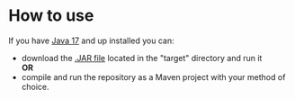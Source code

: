 # How to use
If you have [Java 17](https://www.oracle.com/java/technologies/javase/jdk17-archive-downloads.html) and up installed you can:
- download the [.JAR file](https://github.com/PickleEaterJim33/Calculator/raw/main/target/Calculator.jar) located in the "target" directory and run it  
**OR**
- compile and run the repository as a Maven project with your method of choice.

